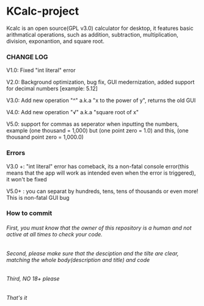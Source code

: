 # KCalc-project
Kcalc is an open source(GPL v3.0) calculator for desktop, it features basic arithmatical operations, such as addition, subtraction, multiplication, division, exponantion, and square root.

### CHANGE LOG

V1.0: Fixed "int literal" error

V2.0: Background optimization, bug fix, GUI medernization, added support for decimal numbers [example: 5.12]

V3.0: Add new operation "^" a.k.a "x to the power of y", returns the old GUI

V4.0: Add new operation "√" a.k.a "square root of x"

V5.0: support for commas as seperator when inputting the numbers, example (one thousand = 1,000) but (one point zero = 1.0) and this, (one thousand point zero = 1,000.0)

### Errors

V3.0 +: "int literal" error has comeback, its a non-fatal console error(this means that the app will work as intended even when the error is triggered), it won't be fixed

V5.0+ : you can separat by hundreds, tens, tens of thousands or even more! This is non-fatal GUI bug 

### How to commit
###### First, you must know that the owner of this repository is a human and not active at all times to check your code.
###### Second, please make sure that the desciption and the tilte are clear, matching the whole body(description and title) and code
###### Third, NO 18+ please
###### That's it

